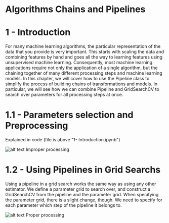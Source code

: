 # Algorithms Chains and Pipelines

# 1 - Introduction

For many machine learning algorithms, the particular representation of the data that you provide is very important. This starts with scaling the data and combining features by hand and goes all the way to learning features using unsupervised machine learning. Consequently, most machine learning applications require not only the application of a single algorithm, but the chaining together of many different processing steps and machine learning models. In this chapter, we will cover how to use the Pipeline class to simplify the process of building chains of transformations and models. In particular, we will see how we can combine Pipeline and GridSearchCV to search over parameters for all processing steps at once.

# 1.1 - Parameters selection and Preprocessing

Explained in code (file is above "1- Introduction.ipynb")

![alt text](https://github.com/manish29071998/Introduction-to-Machine-Learning-with-Python/blob/master/6%20-%20Algorithms%20chains%20and%20Pipelines/images/img1.PNG)
  Improper processing
  
  # 1.2 - Using Pipelines in Grid Searchs
  
  Using a pipeline in a grid search works the same way as using any other estimator. We define a parameter grid to search over, and construct a GridSearchCV from the pipeline and the parameter grid. When specifying the parameter grid, there is a slight change, though. We need to specify for each parameter which step of the pipeline it belongs to.
  
  ![alt text](https://github.com/manish29071998/Introduction-to-Machine-Learning-with-Python/blob/master/6%20-%20Algorithms%20chains%20and%20Pipelines/images/img2.PNG)
    Proper processing
